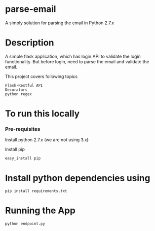 # parse-email
A simply solution for parsing the email in Python 2.7.x

# Description
A simple flask application, which has login API to validate the login functionality. But before login, need to parse the email and validate the email.

This project covers following topics
```
Flask-Restful API
Decorators
python regex

```

# To run this locally
### Pre-requisites

Install python 2.7.x (we are not using 3.x)

Install pip 

```
easy_install pip
```

# Install python dependencies using
```
pip install requirements.txt
```

# Running the App
```
python endpoint.py
```
